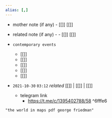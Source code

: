 ```yaml
---
alias: [,]
---
```

- mother note (if any)
		- [[]] [[]]
- related note (if any) -
		- [[]] [[]]
- `contemporary events`
	- [[]]
	- [[]]
	- [[]]
	- [[]]
	- [[]]

- `2021-10-30`  `03:12` _related_ [[]] | [[]] | [[]]
	- telegram link
		- https://t.me/c/1395402788/58 ^6fffe6

```query
"the world in maps pdf george friedman"
```